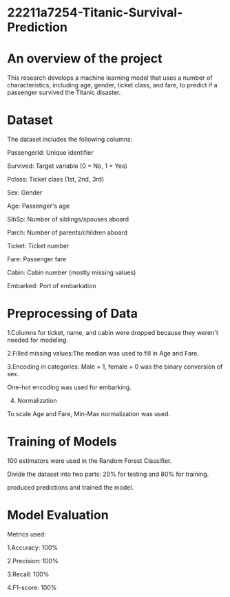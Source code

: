 # 22211a7254-Titanic-Survival-Prediction

#  An overview of the project
This research develops a machine learning model that uses a number of characteristics, including age, gender, ticket class, and fare, to predict if a passenger survived the Titanic disaster.

# Dataset
The dataset includes the following columns:

PassengerId: Unique identifier

Survived: Target variable (0 = No, 1 = Yes)

Pclass: Ticket class (1st, 2nd, 3rd)

Sex: Gender

Age: Passenger's age

SibSp: Number of siblings/spouses aboard

Parch: Number of parents/children aboard

Ticket: Ticket number

Fare: Passenger fare

Cabin: Cabin number (mostly missing values)

Embarked: Port of embarkation

# Preprocessing of Data

 1.Columns for ticket, name, and cabin were dropped because they weren't needed for modeling.
 
 2.Filled missing values:The median was used to fill in Age and Fare.
 
 3.Encoding in categories: Male = 1, female = 0 was the binary conversion of sex.
 
 One-hot encoding was used for embarking.
 
 4. Normalization
    
 To scale Age and Fare, Min-Max normalization was used.

 # Training of Models
 
 100 estimators were used in the Random Forest Classifier.
 
 Divide the dataset into two parts: 20% for testing and 80% for training.
 
 produced predictions and trained the model.
 
# Model Evaluation

Metrics used:

1.Accuracy: 100%

2.Precision: 100%

3.Recall: 100%

4.F1-score: 100%


